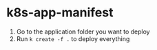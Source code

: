 # k8s-app-manifest
1. Go to the application folder you want to deploy
2. Run `k create -f .` to deploy everything
